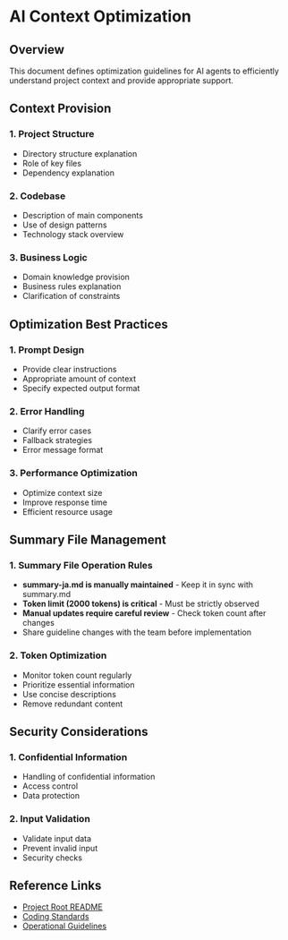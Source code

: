 # AI Context Optimization

## Overview

This document defines optimization guidelines for AI agents to efficiently understand project context and provide
appropriate support.

## Context Provision

### 1. Project Structure

- Directory structure explanation
- Role of key files
- Dependency explanation

### 2. Codebase

- Description of main components
- Use of design patterns
- Technology stack overview

### 3. Business Logic

- Domain knowledge provision
- Business rules explanation
- Clarification of constraints

## Optimization Best Practices

### 1. Prompt Design

- Provide clear instructions
- Appropriate amount of context
- Specify expected output format

### 2. Error Handling

- Clarify error cases
- Fallback strategies
- Error message format

### 3. Performance Optimization

- Optimize context size
- Improve response time
- Efficient resource usage

## Summary File Management

### 1. Summary File Operation Rules

- **summary-ja.md is manually maintained** - Keep it in sync with summary.md
- **Token limit (2000 tokens) is critical** - Must be strictly observed
- **Manual updates require careful review** - Check token count after changes
- Share guideline changes with the team before implementation

### 2. Token Optimization

- Monitor token count regularly
- Prioritize essential information
- Use concise descriptions
- Remove redundant content

## Security Considerations

### 1. Confidential Information

- Handling of confidential information
- Access control
- Data protection

### 2. Input Validation

- Validate input data
- Prevent invalid input
- Security checks

## Reference Links

- [Project Root README](../../README.md)
- [Coding Standards](../../docs/standards/coding-standards.md)
- [Operational Guidelines](../../docs/ops/operational-guidelines.md)

